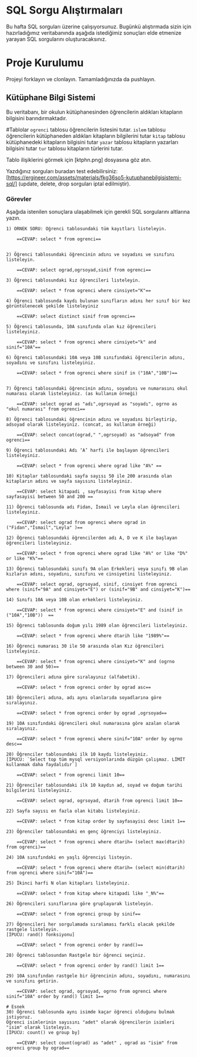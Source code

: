 # SQL Sorgu Alıştırmaları

Bu hafta SQL sorguları üzerine çalışıyorsunuz. Bugünkü alıştırmada sizin için hazırladığımız veritabanında aşağıda istediğimiz sonuçları elde etmenize yarayan SQL sorgularını oluşturacaksınız.

# Proje Kurulumu

Projeyi forklayın ve clonlayın. Tamamladığınızda da pushlayın.

## Kütüphane Bilgi Sistemi

Bu veritabanı, bir okulun kütüphanesinden öğrencilerin aldıkları kitapların bilgisini barındırmaktadır.

#Tablolar
`ogrenci` tablosu öğrencilerin listesini tutar.
`islem` tablosu öğrencilerin kütüphaneden aldıkları kitapların bilgilerini tutar
`kitap` tablosu kütüphanedeki kitapların bilgisini tutar
`yazar` tablosu kitapların yazarları bilgisini tutar
`tur` tablosu kitapların türlerini tutar.

Tablo ilişiklerini görmek için [ktphn.png] dosyasına göz atın.

Yazdığınız sorguları buradan test edebilirsiniz: [https://ergineer.com/assets/materials/fkg36so5-kutuphanebilgisistemi-sql/] (update, delete, drop sorguları iptal edilmiştir).

### Görevler

Aşağıda istenilen sonuçlara ulaşabilmek için gerekli SQL sorgularını altlarına yazın.

    1) ÖRNEK SORU: Öğrenci tablosundaki tüm kayıtları listeleyin.

    	==CEVAP: select * from ogrenci==


    2) Öğrenci tablosundaki öğrencinin adını ve soyadını ve sınıfını listeleyin.

    	==CEVAP: select ograd,ogrsoyad,sinif from ogrenci==

    3) Öğrenci tablosundaki kız öğrencileri listeleyin.

    	==CEVAP: select * from ogrenci where cinsiyet="K"==

    4) Öğrenci tablosunda kaydı bulunan sınıfların adını her sınıf bir kez görüntülenecek şekilde listeleyiniz

    	==CEVAP: select distinct sinif from ogrenci==

    5) Öğrenci tablosunda, 10A sınıfında olan kız öğrencileri listeleyiniz.

    	==CEVAP: select * from ogrenci where cinsiyet="k" and sinif="10A"==

    6) Öğrenci tablosundaki 10A veya 10B sınıfındaki öğrencilerin adını, soyadını ve sınıfını listeleyiniz.

    	==CEVAP: select * from ogrenci where sinif in ("10A","10B")==


    7) Öğrenci tablosundaki öğrencinin adını, soyadını ve numarasını okul numarası olarak listeleyiniz. (as kullanım örneği)

    	==CEVAP: select ograd as "adı",ogrsoyad as "soyadı", ogrno as "okul numarası" from ogrenci==

    8) Öğrenci tablosundaki öğrencinin adını ve soyadını birleştirip, adsoyad olarak listeleyiniz. (concat, as kullanım örneği)

    	==CEVAP: select concat(ograd," ",ogrsoyad) as "adsoyad" from ogrenci==

    9) Öğrenci tablosundaki Adı ‘A’ harfi ile başlayan öğrencileri listeleyiniz.

    	==CEVAP: select * from ogrenci where ograd like "A%" ==

    10) Kitaplar tablosundaki sayfa sayısı 50 ile 200 arasında olan kitapların adını ve sayfa sayısını listeleyiniz.

    	==CEVAP: select kitapadi , sayfasayisi from kitap where sayfasayisi between 50 and 200 ==

    11) Öğrenci tablosunda adı Fidan, İsmail ve Leyla olan öğrencileri listeleyiniz.

    	==CEVAP: select ograd from ogrenci where ograd in ("Fidan","İsmail","Leyla" )==

    12) Öğrenci tablosundaki öğrencilerden adı A, D ve K ile başlayan öğrencileri listeleyiniz.

    	==CEVAP: select * from ogrenci where ograd like "A%" or like "D%" or like "K%"==

    13) Öğrenci tablosundaki sınıfı 9A olan Erkekleri veya sınıfı 9B olan kızların adını, soyadını, sınıfını ve cinsiyetini listeleyiniz.

    	==CEVAP: select ograd, ogrsoyad, sinif, cinsiyet from ogrenci where (sinif="9A" and cinsiyet="E") or (sinif="9B" and cinsiyet="K")==

    14) Sınıfı 10A veya 10B olan erkekleri listeleyiniz.

    	==CEVAP: select * from ogrenci where cinsiyet="E" and (sinif in ("10A","10B"))	==

    15) Öğrenci tablosunda doğum yılı 1989 olan öğrencileri listeleyiniz.

    	==CEVAP: select * from ogrenci where dtarih like "1989%"==

    16) Öğrenci numarası 30 ile 50 arasında olan Kız öğrencileri listeleyiniz.

    	==CEVAP: select * from ogrenci where cinsiyet="K" and (ogrno between 30 and 50)==

    17) Öğrencileri adına göre sıralayınız (alfabetik).

    	==CEVAP: select * from ogrenci order by ograd asc==

    18) Öğrencileri adına, adı aynı olanlarıda soyadlarına göre sıralayınız.

    	==CEVAP: select * from ogrenci order by ograd ,ogrsoyad==

    19) 10A sınıfındaki öğrencileri okul numarasına göre azalan olarak sıralayınız.

    	==CEVAP: select * from ogrenci where sinif="10A" order by ogrno desc==

    20) Öğrenciler tablosundaki ilk 10 kaydı listeleyiniz.
    [İPUCU: `Select top tüm mysql versiyonlarında düzgün çalışmaz. LİMİT kullanmak daha faydalıdır`]

    	==CEVAP: select * from ogrenci limit 10==

    21) Öğrenciler tablosundaki ilk 10 kaydın ad, soyad ve doğum tarihi bilgilerini listeleyiniz.

    	==CEVAP: select ograd, ogrsoyad, dtarih from ogrenci limit 10==

    22) Sayfa sayısı en fazla olan kitabı listeleyiniz.

    	==CEVAP: select * from kitap order by sayfasayisi desc limit 1==

    23) Öğrenciler tablosundaki en genç öğrenciyi listeleyiniz.

    	==CEVAP: select * from ogrenci where dtarih= (select max(dtarih) from ogrenci)==

    24) 10A sınıfındaki en yaşlı öğrenciyi listeyin.

    	==CEVAP: select * from ogrenci where dtarih= (select min(dtarih) from ogrenci where sinif="10A")==

    25) İkinci harfi N olan kitapları listeleyiniz.

    	==CEVAP: select * from kitap where kitapadi like "_N%"==

    26) Öğrencileri sınıflarına göre gruplayarak listeleyin.

    	==CEVAP: select * from ogrenci group by sinif==

    27) Öğrencileri her sorgulamada sıralaması farklı olacak şekilde rastgele listeleyin.
    [İPUCU: rand() fonksiyonu]

    	==CEVAP: select * from ogrenci order by rand()==

    28) Öğrenci tablosundan Rastgele bir öğrenci seçiniz.

    	==CEVAP: select * from ogrenci order by rand() limit 1==

    29) 10A sınıfından rastgele bir öğrencinin adını, soyadını, numarasını ve sınıfını getirin.

    	==CEVAP: select ograd, ogrsoyad, ogrno from ogrenci where sinif="10A" order by rand() limit 1==

    # Esnek
    30) Öğrenci tablosunda aynı isimde kaçar öğrenci olduğunu bulmak istiyoruz.
    Öğrenci isimlerinin sayısını "adet" olarak öğrencilerin isimleri "isim" olarak listeleyin.
    [İPUCU: count() ve group by]

    	==CEVAP: select count(ograd) as "adet" , ograd as "isim" from ogrenci group by ograd==
